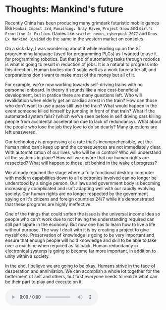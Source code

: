 # Thoughts: Mankind's future

Recently China has been producing many grimdark futuristic mobile games like
`Honkai Impact 3rd`, `Punishing: Gray Raven`, `Project Snow` and
`Girl's Frontline 2: Exilium`. Games like `scarlet nexus`, `cyberpunk 2077`
and `Deus Ex Mankind Divided` do the same in the western market on consoles.

On a sick day, I was wondering about it while reading up on the ST programming
language (used for programming PLCs) as I wanted to use it for programming
robotics. But that job of automating tasks through robotics is what is going to
result in reduction of jobs. It is a natural to progress into this direction.
Human bodies don't scale well as a work force after all, and corporations don't
want to make most of the money but all of it.

For example, we're now working towards self-driving trains with no personnel
onboard. In theory it sounds like a nice cost-beneficial development, but in
pratice there are many questions left. Who will revalidation when elderly get
an cardiac arrest in the train? How can those who don't want to use a pass
still use the train? What would happen in the event someone killed himself by
jumping in front of that train? What if the automated system fails? (which
we've seen before in self driving cars killing people from accidental
acceleration due to lack of redundancy). What about the people who lose the job
they love to do so dearly? Many questions are left unaswered.

Our technology is progressing at a rate that's incomprehensible, yet the human
mind can't keep up and the consequences are not immediately clear. With
automatization of our lives, who will be in control? Who will understand all
the systems in place? How will we ensure that our human rights are respected?
What will happen to those left behind in the wake of progress?

We already reached the stage where a fully functional desktop computer with
modern capabilities down to all electronics involved can no longer be
understood by a single person. Our laws and government body is becoming
increasingly complicated and isn't adapting well with our rapidly evolving
society. Our human rights are no longer respected by the government spying on
it's citizens and foreign countries 24/7 while it's demonstrated that these
programs are highly ineffective.

One of the things that could soften the issue is the universal income idea so
people who can't work due to not having the understanding required can still
participate in the economy. But now one has to learn how to live a life without
purpose. The way I dealt with it is by creating a project to give myself one.
Preservation of knowledge is going to be very important and ensure that enough
people will hold knowledge and skill to be able to take over a machine when
required as fallback. Human redundancy in electronical systems is going to
become far more important, in addition to unity within a society.

In the end, I believe we are going to be okay. Humans strive in the face of
desperation and annihilation. We can acomplish a whole lot together for the
betterment of self and others, but first everyone needs to realize what can be
their part to play and execute on it.

![Varien - Hush the Storm Away (ft. STRIX)](./assets/media/20220812-1/Varien-HushTheStormsAway.mp3)
